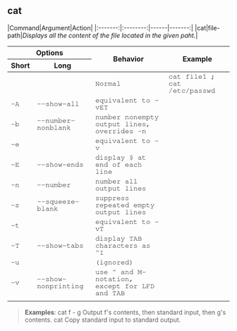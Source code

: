 
## **cat**
|Command|Argument|Action|
|:-------:|:--------:|------|-------:|
|cat|file-path|*Displays all the content of the file located in the given paht.*|

<table>
    <thead>
        <tr>
            <th colspan="2">Options</th>
            <th rowspan="2">Behavior</th>
            <th rowspan="2">Example</th>
        </tr>
        <tr>
            <th>Short</th>
            <th>Long</th>
        </tr>
    </thead>
    <tbody style="font-family: FreeMono, monospace;">
        <tr>
            <td></td>
            <td></td>
            <td>Normal</td>
            <td>cat file1 ; cat /etc/passwd</td>
        </tr>
        <tr>
            <td>-A</td>
            <td>--show-all</td>
            <td>equivalent to -vET</td>
            <td></td>
        </tr>
        <tr>
            <td>-b</td>
            <td>--number-nonblank</td>
            <td>number nonempty output lines, overrides -n</td>
            <td></td>
        </tr>
        <tr>
            <td>-e</td>
            <td></td>
            <td>equivalent to -v</td>
            <td></td>
        </tr>
        <tr>
            <td>-E</td>
            <td>--show-ends</td>
            <td>display $ at end of each line</td>
            <td></td>
        </tr>
        <tr>
            <td>-n</td>
            <td>--number</td>
            <td>number all output lines</td>
            <td></td>
        </tr>
        <tr>
            <td>-s</td>
            <td>--squeeze-blank</td>
            <td>suppress repeated empty output lines</td>
            <td></td>
        </tr>
        <tr>
            <td>-t</td>
            <td></td>
            <td>equivalent to -vT</td>
            <td></td>
        </tr>
        <tr>
            <td>-T</td>
            <td>--show-tabs</td>
            <td>display TAB characters as ^I</td>
            <td></td>
        </tr>
        <tr>
            <td>-u</td>
            <td></td>
            <td>(ignored)</td>
            <td></td>
        </tr>
        <tr>
            <td>-v</td>
            <td>--show-nonprinting</td>
            <td>use ^ and M- notation, except for LFD and TAB</td>
            <td></td>
        </tr>
        <tr>
            <td></td>
            <td></td>
            <td></td>
            <td></td>
        </tr>
    </tbody>
</table>


> **Examples**:
    cat f - g  Output f's contents, then standard input, then g's contents.
    cat        Copy standard input to standard output.